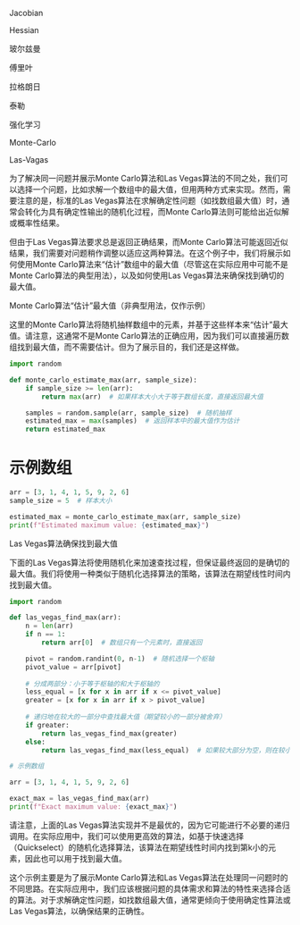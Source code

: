 <!-- markdownlint-disable MD033 MD041 -->

Jacobian

Hessian

玻尔兹曼

傅里叶

拉格朗日

泰勒

强化学习

Monte-Carlo

Las-Vagas

为了解决同一问题并展示Monte Carlo算法和Las Vegas算法的不同之处，我们可以选择一个问题，比如求解一个数组中的最大值，但用两种方式来实现。然而，需要注意的是，标准的Las Vegas算法在求解确定性问题（如找数组最大值）时，通常会转化为具有确定性输出的随机化过程，而Monte Carlo算法则可能给出近似解或概率性结果。

但由于Las Vegas算法要求总是返回正确结果，而Monte Carlo算法可能返回近似结果，我们需要对问题稍作调整以适应这两种算法。在这个例子中，我们将展示如何使用Monte Carlo算法来“估计”数组中的最大值（尽管这在实际应用中可能不是Monte Carlo算法的典型用法），以及如何使用Las Vegas算法来确保找到确切的最大值。

Monte Carlo算法“估计”最大值（非典型用法，仅作示例）

这里的Monte Carlo算法将随机抽样数组中的元素，并基于这些样本来“估计”最大值。请注意，这通常不是Monte Carlo算法的正确应用，因为我们可以直接遍历数组找到最大值，而不需要估计。但为了展示目的，我们还是这样做。

```python
import random

def monte_carlo_estimate_max(arr, sample_size):
    if sample_size >= len(arr):
        return max(arr)  # 如果样本大小大于等于数组长度，直接返回最大值

    samples = random.sample(arr, sample_size)  # 随机抽样
    estimated_max = max(samples)  # 返回样本中的最大值作为估计
    return estimated_max
```

# 示例数组

```python
arr = [3, 1, 4, 1, 5, 9, 2, 6]
sample_size = 5  # 样本大小

estimated_max = monte_carlo_estimate_max(arr, sample_size)
print(f"Estimated maximum value: {estimated_max}")
```

Las Vegas算法确保找到最大值

下面的Las Vegas算法将使用随机化来加速查找过程，但保证最终返回的是确切的最大值。我们将使用一种类似于随机化选择算法的策略，该算法在期望线性时间内找到最大值。

```python
import random

def las_vegas_find_max(arr):
    n = len(arr)
    if n == 1:
        return arr[0]  # 数组只有一个元素时，直接返回

    pivot = random.randint(0, n-1)  # 随机选择一个枢轴
    pivot_value = arr[pivot]
    
    # 分成两部分：小于等于枢轴的和大于枢轴的
    less_equal = [x for x in arr if x <= pivot_value]
    greater = [x for x in arr if x > pivot_value]
    
    # 递归地在较大的一部分中查找最大值（期望较小的一部分被舍弃）
    if greater:
        return las_vegas_find_max(greater)
    else:
        return las_vegas_find_max(less_equal)  # 如果较大部分为空，则在较小部分中查找

# 示例数组

arr = [3, 1, 4, 1, 5, 9, 2, 6]

exact_max = las_vegas_find_max(arr)
print(f"Exact maximum value: {exact_max}")
```

请注意，上面的Las Vegas算法实现并不是最优的，因为它可能进行不必要的递归调用。在实际应用中，我们可以使用更高效的算法，如基于快速选择（Quickselect）的随机化选择算法，该算法在期望线性时间内找到第k小的元素，因此也可以用于找到最大值。

这个示例主要是为了展示Monte Carlo算法和Las Vegas算法在处理同一问题时的不同思路。在实际应用中，我们应该根据问题的具体需求和算法的特性来选择合适的算法。对于求解确定性问题，如找数组最大值，通常更倾向于使用确定性算法或Las Vegas算法，以确保结果的正确性。
